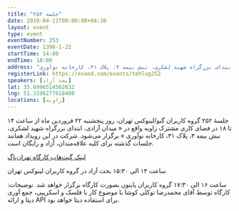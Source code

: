 ```yaml
---
title: "جلسه ۲۵۲"
date: 2019-04-11T00:00:00+04:30
layout: event
type: event
eventNumber: 253
eventDate: 1398-1-22
startTime: 14:00
endTime: 18:00
address: "میدان آزادی، ابتدای بزرگراه شهید لشکری، نبش بیمه ۳، پلاک ۳۱، کارخانه نوآوری"
registerLink: https://evand.com/events/tehlug252
speakers: [بحث آزاد]
lat: 35.6996514502632
lng: 51.3196277618408
locations: [زاویه]
---
```

جلسهٔ ۲۵۲ گروه کاربران گنو/لینوکس تهران، روز پنجشنبه ۲۲ فروردین ماه از ساعت ۱۴ تا ۱۸ در فضای کاری مشترک زاویه واقع در « میدان آزادی، ابتدای بزرگراه شهید لشکری، نبش بیمه ۳، پلاک ۳۱، کارخانه نوآوری » برگزار می‌شود.
شرکت در این رویداد همانند جلسات گذشته برای کلیه علاقه‌مندان، آزاد و رایگان است.

[لینک گیت‌هاب کارگاه تهران‌پاگ](https://github.com/tehpug/TehPUGsessionsfiles/tree/master/presentations/57-980122)

ساعت ۱۴ الی ۱۵:۳۰ بحث آزاد در گروه کاربران لینوکس تهران

ساعت ۱۶ الی ۱۷:۳۰ گروه کاربران پایتون بصورت کارگاه برگزار خواهد شد.
توضیحات: کارگاه توسط آقای محمدرضا توکلی کوشا با موضوع کار با فلسک و اسکریپی، جمع آوری دیتا و ارائه API برای استفاده دیتا خواهد بود.